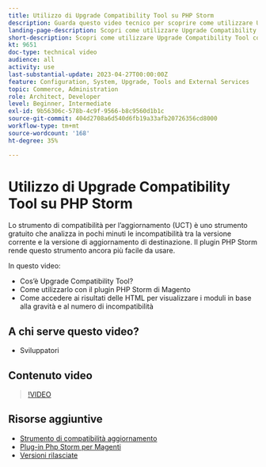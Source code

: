 ```yaml
---
title: Utilizzo di Upgrade Compatibility Tool su PHP Storm
description: Guarda questo video tecnico per scoprire come utilizzare Upgrade Compatibility Tool con il plug-in PHP Storm.
landing-page-description: Scopri come utilizzare Upgrade Compatibility Tool con il plug-in PHP Storm per identificare e risolvere facilmente le incompatibilità.
short-description: Scopri come utilizzare Upgrade Compatibility Tool con il plug-in PHP Storm per identificare e risolvere facilmente le incompatibilità.
kt: 9651
doc-type: technical video
audience: all
activity: use
last-substantial-update: 2023-04-27T00:00:00Z
feature: Configuration, System, Upgrade, Tools and External Services
topic: Commerce, Administration
role: Architect, Developer
level: Beginner, Intermediate
exl-id: 9b56306c-578b-4c9f-9566-b8c9560d1b1c
source-git-commit: 404d2708a6d540d6fb19a33afb20726356cd8000
workflow-type: tm+mt
source-wordcount: '168'
ht-degree: 35%

---
```


# Utilizzo di Upgrade Compatibility Tool su PHP Storm

Lo strumento di compatibilità per l’aggiornamento (UCT) è uno strumento gratuito che analizza in pochi minuti le incompatibilità tra la versione corrente e la versione di aggiornamento di destinazione. Il plugin PHP Storm rende questo strumento ancora più facile da usare.

In questo video:

- Cos’è Upgrade Compatibility Tool?
- Come utilizzarlo con il plugin PHP Storm di Magento
- Come accedere ai risultati delle HTML per visualizzare i moduli in base alla gravità e al numero di incompatibilità

## A chi serve questo video?

- Sviluppatori

## Contenuto video

>[!VIDEO](https://video.tv.adobe.com/v/340150?quality=12&learn=on)

## Risorse aggiuntive

- [Strumento di compatibilità aggiornamento](https://experienceleague.adobe.com/docs/commerce-operations/upgrade-guide/upgrade-compatibility-tool/overview.html)
- [Plug-in Php Storm per Magenti](https://plugins.jetbrains.com/plugin/8024-magento-phpstorm)
- [Versioni rilasciate](https://experienceleague.adobe.com/docs/commerce-operations/release/versions.html)
